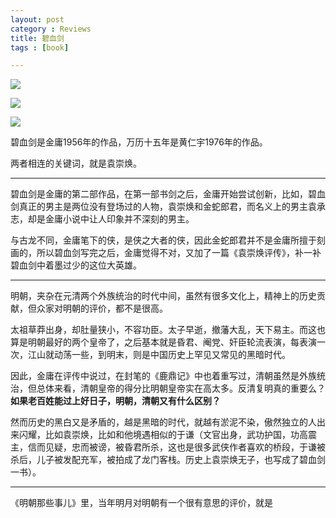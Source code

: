 ```yaml
---
layout: post
category : Reviews
title: 碧血剑
tags : [book]

---
```


![](http://img3.douban.com/lpic/s26011435.jpg)

![](http://img3.douban.com/lpic/s1800355.jpg)

![](http://img3.douban.com/lpic/s4428711.jpg)



碧血剑是金庸1956年的作品，万历十五年是黄仁宇1976年的作品。

两者相连的关键词，就是袁崇焕。

---

碧血剑是金庸的第二部作品，在第一部书剑之后，金庸开始尝试创新，比如，碧血剑真正的男主是两位没有登场过的人物，袁崇焕和金蛇郎君，而名义上的男主袁承志，却是金庸小说中让人印象并不深刻的男主。

与古龙不同，金庸笔下的侠，是侠之大者的侠，因此金蛇郎君并不是金庸所擅于刻画的，所以碧血剑写完之后，金庸觉得不对，又加了一篇《袁崇焕评传》，补一补碧血剑中着墨过少的这位大英雄。

---

明朝，夹杂在元清两个外族统治的时代中间，虽然有很多文化上，精神上的历史贡献，但众家对明朝的评价，都不是很高。

太祖草莽出身，却肚量狭小，不容功臣。太子早逝，撤藩大乱，天下易主。而这也算是明朝最好的两个皇帝了，之后基本就是昏君、阉党、奸臣轮流表演，每表演一次，江山就动荡一些，到明末，则是中国历史上罕见又常见的黑暗时代。

因此，金庸在评传中说过，在封笔的《鹿鼎记》中也着重写过，清朝虽然是外族统治，但总体来看，清朝皇帝的得分比明朝皇帝实在高太多。反清复明真的重要么？**如果老百姓能过上好日子，明朝，清朝又有什么区别？**

然而历史的黑白又是矛盾的，越是黑暗的时代，就越有淤泥不染，傲然独立的人出来闪耀，比如袁崇焕，比如和他境遇相似的于谦（文官出身，武功护国，功高震主，信而见疑，忠而被谤，被昏君所杀，这也是很多武侠作者喜欢的桥段，于谦被杀后，儿子被发配充军，被拍成了龙门客栈。历史上袁崇焕无子，也写成了碧血剑一书）。

---

《明朝那些事儿》里，当年明月对明朝有一个很有意思的评价，就是







